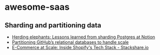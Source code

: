 # awesome-saas

## Sharding and partitioning data
* [Herding elephants: Lessons learned from sharding Postgres at Notion](https://www.notion.so/blog/sharding-postgres-at-notion)
* [Partitioning GitHub’s relational databases to handle scale](https://github.blog/2021-09-27-partitioning-githubs-relational-databases-scale/)
* [E-Commerce at Scale: Inside Shopify's Tech Stack - Stackshare.io](https://shopify.engineering/e-commerce-at-scale-inside-shopifys-tech-stack)

